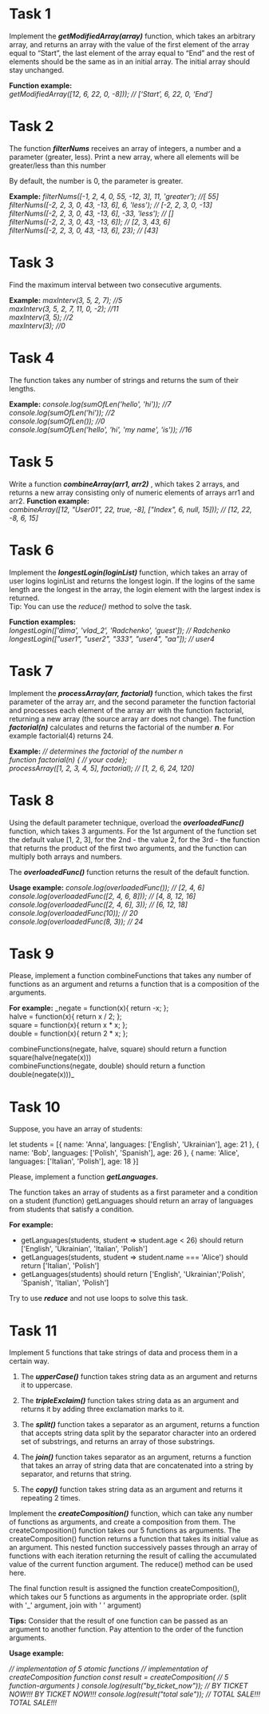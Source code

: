 # Task 1

Implement the **_getModifiedArray(array)_** function, which takes an arbitrary array, and returns an array with the value of the first element of the array equal to “Start”, the last element of the array equal to “End” and the rest of elements should be the same as in an initial array. The initial array should stay unchanged.

**Function example:**  
_getModifiedArray([12, 6, 22, 0, -8])); // [‘Start’, 6, 22, 0, ‘End’]_

# Task 2

The function **_filterNums_** receives an array of integers, a number and a parameter (greater, less). Print a new array, where all elements will be greater/less than this number

By default, the number is 0, the parameter is greater.  

**Example:**
_filterNums([-1, 2, 4, 0, 55, -12, 3], 11, 'greater'); //[ 55]  
filterNums([-2, 2, 3, 0, 43, -13, 6], 6, 'less'); // [-2, 2, 3, 0, -13]  
filterNums([-2, 2, 3, 0, 43, -13, 6], -33, 'less'); // []  
filterNums([-2, 2, 3, 0, 43, -13, 6]); // [2, 3, 43, 6]  
filterNums([-2, 2, 3, 0, 43, -13, 6], 23); // [43]_

# Task 3

Find the maximum interval between two consecutive arguments.

**Example:**
_maxInterv(3, 5, 2, 7); //5  
maxInterv(3, 5, 2, 7, 11, 0, -2); //11  
maxInterv(3, 5); //2  
maxInterv(3); //0_

# Task 4

The function takes any number of strings and returns the sum of their lengths.

**Example:**
_console.log(sumOfLen('hello', 'hi')); //7  
console.log(sumOfLen('hi')); //2  
console.log(sumOfLen()); //0  
console.log(sumOfLen('hello', 'hi', 'my name', 'is')); //16_

# Task 5

Write a function **_combineArray(arr1, arr2)_** , which takes 2 arrays, and returns a new array consisting only of numeric elements of arrays arr1 and arr2.
**Function example:**  
_combineArray([12, "User01", 22, true, -8], ["Index", 6, null, 15])); // [12, 22, -8, 6, 15]_

# Task 6

Implement the **_longestLogin(loginList)_** function, which takes an array of user logins loginList and returns the longest login. If the logins of the same length are the longest in the array, the login element with the largest index is returned.  
Tip: You can use the _reduce()_ method to solve the task.

**Function examples:**  
_longestLogin(['dima', 'vlad_2', 'Radchenko', 'guest']); // Radchenko  
longestLogin(["user1", "user2", "333", "user4", "aa"]); // user4_

# Task 7

Implement the **_processArray(arr, factorial)_** function, which takes the first parameter of the array arr, and the second parameter the function factorial and processes each element of the array arr with the function factorial, returning a new array (the source array arr does not change). The function **_factorial(n)_** calculates and returns the factorial of the number **_n_**. For example factorial(4) returns 24.

**Example:**
_// determines the factorial of the number n  
function factorial(n) { // your code};  
processArray([1, 2, 3, 4, 5], factorial); // [1, 2, 6, 24, 120]_

# Task 8

Using the default parameter technique, overload the **_overloadedFunc()_** function, which takes 3 arguments. For the 1st argument of the function set the default value [1, 2, 3], for the 2nd - the value 2, for the 3rd - the function that returns the product of the first two arguments, and the function can multiply both arrays and numbers.

The **_overloadedFunc()_** function returns the result of the default function.

**Usage example:**
_console.log(overloadedFunc()); // [2, 4, 6]  
console.log(overloadedFunc([2, 4, 6, 8])); // [4, 8, 12, 16]  
console.log(overloadedFunc([2, 4, 6], 3)); // [6, 12, 18]  
console.log(overloadedFunc(10)); // 20  
console.log(overloadedFunc(8, 3)); // 24_

# Task 9

Please, implement a function combineFunctions that takes any number of functions as an argument and returns a function that is a composition of the arguments.

**For example:**
_negate = function(x){ return -x; };  
halve = function(x){ return x / 2; };  
square = function(x){ return x * x; };  
double = function(x){ return 2 * x; };  

combineFunctions(negate, halve, square) should return a function square(halve(negate(x)))  
combineFunctions(negate, double) should return a function double(negate(x)))_  

# Task 10

Suppose, you have an array of students:

let students = [{
name: 'Anna',
languages: ['English', 'Ukrainian'],
age: 21
}, {
name: 'Bob',
languages: ['Polish', 'Spanish'],
age: 26
}, {
name: 'Alice',
languages: ['Italian', 'Polish'],
age: 18
}]

Please, implement a function **_getLanguages._**

The function takes an array of students as a first parameter and a condition on a student (function) getLanguages should return an array of languages from students that satisfy a condition.

**For example:**

- getLanguages(students, student => student.age < 26) should return
  ['English', 'Ukrainian', 'Italian', 'Polish']
- getLanguages(students, student => student.name === 'Alice') should  
  return ['Italian', 'Polish']
- getLanguages(students) should return ['English', 'Ukrainian','Polish', 'Spanish', 'Italian', 'Polish']

Try to use **_reduce_** and not use loops to solve this task.

# Task 11

Implement 5 functions that take strings of data and process them in a certain way.

1. The **_upperCase()_** function takes string data as an argument and returns it to uppercase.

2. The **_tripleExclaim()_** function takes string data as an argument and returns it by adding three exclamation marks to it.

3. The **_split()_** function takes a separator as an argument, returns a function that accepts string data split by the separator character into an ordered set of substrings, and returns an array of those substrings.

4. The **_join()_** function takes separator as an argument, returns a function that takes an array of string data that are concatenated into a string by separator, and returns that string.

5. The **_copy()_** function takes string data as an argument and returns it repeating 2 times.

Implement the **_createComposition()_** function, which can take any number of functions as arguments, and create a composition from them. The createComposition() function takes our 5 functions as arguments. The createComposition() function returns a function that takes its initial value as an argument. This nested function successively passes through an array of functions with each iteration returning the result of calling the accumulated value of the current function argument. The reduce() method can be used here.

The final function result is assigned the function createComposition(), which takes our 5 functions as arguments in the appropriate order. (split with '\_' argument, join with ' ' argument)

**Tips:**
Consider that the result of one function can be passed as an argument to another function.
Pay attention to the order of the function arguments.

**Usage example:**

_// implementation of 5 atomic functions
// implementation of createComposition function
const result = createComposition( // 5 function-arguments )
console.log(result("by_ticket_now")); // BY TICKET NOW!!! BY TICKET NOW!!!
console.log(result("total sale")); // TOTAL SALE!!! TOTAL SALE!!!_
